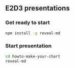 ## E2D3 presentations

### Get ready to start

```bash
npm install -g reveal-md
```

### Start presentation

```bash
cd howto-make-your-chart
reveal-md
```
